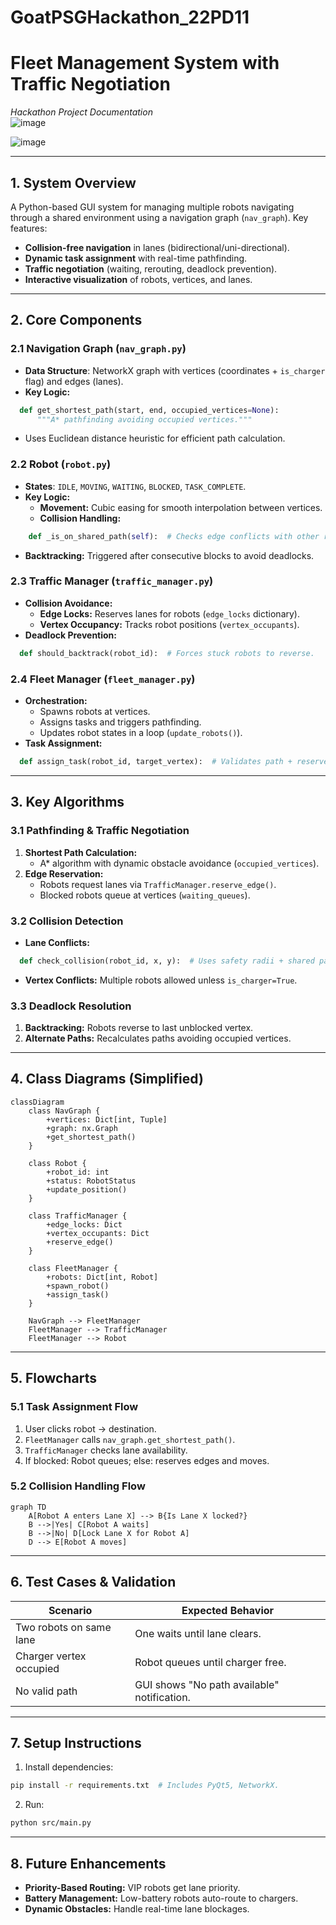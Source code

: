 ﻿# GoatPSGHackathon_22PD11

 # **Fleet Management System with Traffic Negotiation**  
*Hackathon Project Documentation*  
![image](https://github.com/user-attachments/assets/cc2f0915-c4e4-4484-a366-3201d808e6bf)

![image](https://github.com/user-attachments/assets/8509540c-2536-4697-8adb-fa99343b4cdb)


---

## **1. System Overview**  
A Python-based GUI system for managing multiple robots navigating through a shared environment using a navigation graph (`nav_graph`). Key features:  
- **Collision-free navigation** in lanes (bidirectional/uni-directional).  
- **Dynamic task assignment** with real-time pathfinding.  
- **Traffic negotiation** (waiting, rerouting, deadlock prevention).  
- **Interactive visualization** of robots, vertices, and lanes.  

---

## **2. Core Components**  

### **2.1 Navigation Graph (`nav_graph.py`)**  
- **Data Structure**: NetworkX graph with vertices (coordinates + `is_charger` flag) and edges (lanes).  
- **Key Logic:**  
```python
  def get_shortest_path(start, end, occupied_vertices=None):
      """A* pathfinding avoiding occupied vertices."""
```
- Uses Euclidean distance heuristic for efficient path calculation.  

### **2.2 Robot (`robot.py`)**  
- **States**: `IDLE`, `MOVING`, `WAITING`, `BLOCKED`, `TASK_COMPLETE`.  
- **Key Logic:**  
  - **Movement:** Cubic easing for smooth interpolation between vertices.  
  - **Collision Handling:**  
```python
    def _is_on_shared_path(self):  # Checks edge conflicts with other robots.
```
  - **Backtracking:** Triggered after consecutive blocks to avoid deadlocks.  

### **2.3 Traffic Manager (`traffic_manager.py`)**  
- **Collision Avoidance:**  
  - **Edge Locks:** Reserves lanes for robots (`edge_locks` dictionary).  
  - **Vertex Occupancy:** Tracks robot positions (`vertex_occupants`).  
- **Deadlock Prevention:**  
```python
  def should_backtrack(robot_id):  # Forces stuck robots to reverse.
```

### **2.4 Fleet Manager (`fleet_manager.py`)**  
- **Orchestration:**  
  - Spawns robots at vertices.  
  - Assigns tasks and triggers pathfinding.  
  - Updates robot states in a loop (`update_robots()`).  
- **Task Assignment:**  
```python
  def assign_task(robot_id, target_vertex):  # Validates path + reserves edges.
```

---

## **3. Key Algorithms**  

### **3.1 Pathfinding & Traffic Negotiation**  
1. **Shortest Path Calculation:**  
   - A* algorithm with dynamic obstacle avoidance (`occupied_vertices`).  
2. **Edge Reservation:**  
   - Robots request lanes via `TrafficManager.reserve_edge()`.  
   - Blocked robots queue at vertices (`waiting_queues`).  

### **3.2 Collision Detection**  
- **Lane Conflicts:**  
```python
  def check_collision(robot_id, x, y):  # Uses safety radii + shared path detection.
```
- **Vertex Conflicts:** Multiple robots allowed unless `is_charger=True`.  

### **3.3 Deadlock Resolution**  
1. **Backtracking:** Robots reverse to last unblocked vertex.  
2. **Alternate Paths:** Recalculates paths avoiding occupied vertices.  

---

## **4. Class Diagrams (Simplified)**  
```mermaid
classDiagram
    class NavGraph {
        +vertices: Dict[int, Tuple]
        +graph: nx.Graph
        +get_shortest_path()
    }
    
    class Robot {
        +robot_id: int
        +status: RobotStatus
        +update_position()
    }
    
    class TrafficManager {
        +edge_locks: Dict
        +vertex_occupants: Dict
        +reserve_edge()
    }
    
    class FleetManager {
        +robots: Dict[int, Robot]
        +spawn_robot()
        +assign_task()
    }
    
    NavGraph --> FleetManager
    FleetManager --> TrafficManager
    FleetManager --> Robot
```

---

## **5. Flowcharts**  

### **5.1 Task Assignment Flow**  
1. User clicks robot → destination.  
2. `FleetManager` calls `nav_graph.get_shortest_path()`.  
3. `TrafficManager` checks lane availability.  
4. If blocked: Robot queues; else: reserves edges and moves.  

### **5.2 Collision Handling Flow**  
```mermaid
graph TD
    A[Robot A enters Lane X] --> B{Is Lane X locked?}
    B -->|Yes| C[Robot A waits]
    B -->|No| D[Lock Lane X for Robot A]
    D --> E[Robot A moves]
```

---

## **6. Test Cases & Validation**  
| **Scenario**               | **Expected Behavior**                          |  
|----------------------------|-----------------------------------------------|  
| Two robots on same lane     | One waits until lane clears.                  |  
| Charger vertex occupied    | Robot queues until charger free.              |  
| No valid path              | GUI shows "No path available" notification.   |  

---

## **7. Setup Instructions**  
1. Install dependencies:  
```bash
pip install -r requirements.txt  # Includes PyQt5, NetworkX.
```
2. Run:  
```bash
python src/main.py
```

---

## **8. Future Enhancements**  
- **Priority-Based Routing:** VIP robots get lane priority.  
- **Battery Management:** Low-battery robots auto-route to chargers.  
- **Dynamic Obstacles:** Handle real-time lane blockages.  




